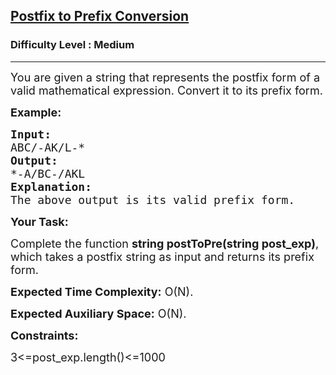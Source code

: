 <h2><a href="https://www.geeksforgeeks.org/problems/postfix-to-prefix-conversion/1?page=1&difficulty=Medium,Hard&sortBy=accuracy">Postfix to Prefix Conversion</a></h2><h3>Difficulty Level : Medium</h3><hr><div class="problems_problem_content__Xm_eO"><p dir="ltr"><span style="font-size:18px">You are given a string that represents the postfix form of a valid mathematical expression. Convert it to its prefix form.</span></p>

<p dir="ltr"><span style="font-size:18px"><strong>Example:</strong></span></p>

<pre><span style="font-size:18px"><strong>Input:</strong> 
ABC/-AK/L-*
<strong>Output: </strong>
*-A/BC-/AKL
<strong>Explanation:</strong> 
The above output is its valid prefix form.
</span></pre>

<p dir="ltr"><span style="font-size:18px"><strong>Your Task:</strong></span></p>

<p dir="ltr"><span style="font-size:18px">Complete the function <strong>string postToPre(string post_exp)</strong>, which takes a postfix string as input and returns its prefix form.</span></p>

<p dir="ltr"><span style="font-size:18px"><strong>Expected Time Complexity:</strong> O(N).</span></p>

<p dir="ltr"><span style="font-size:18px"><strong>Expected Auxiliary Space:</strong> O(N).</span></p>

<p dir="ltr"><span style="font-size:18px"><strong>Constraints:</strong></span></p>

<p dir="ltr"><span style="font-size:18px">3&lt;=post_exp.length()&lt;=1000</span></p>
</div>